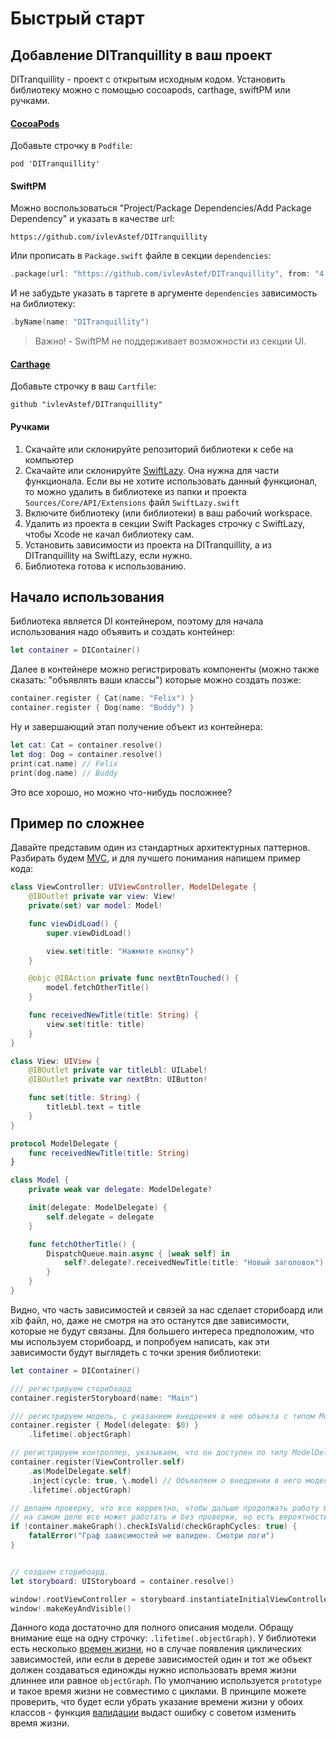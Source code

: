 # Быстрый старт

## Добавление DITranquillity в ваш проект
DITranquillity - проект с открытым исходным кодом.
Установить библиотеку можно с помощью cocoapods, carthage, swiftPM или ручками.

#### [CocoaPods](https://guides.cocoapods.org/using/getting-started.html)
Добавьте строчку в `Podfile`: 
```
pod 'DITranquillity'
```

#### SwiftPM
Можно воспользоваться "Project/Package Dependencies/Add Package Dependency" и указать в качестве url:
```
https://github.com/ivlevAstef/DITranquillity
```
Или прописать в `Package.swift` файле в секции `dependencies`:
```Swift
.package(url: "https://github.com/ivlevAstef/DITranquillity", from: "4.3.4")
```
И не забудьте указать в таргете в аргументе `dependencies` зависимость на библиотеку:
```Swift
.byName(name: "DITranquillity")
```
> Важно! - SwiftPM не поддерживает возможности из секции UI.

#### [Carthage](https://github.com/Carthage/Carthage)
Добавьте строчку в ваш `Cartfile`:
```
github "ivlevAstef/DITranquillity"
```

#### Ручками
1. Скачайте или склонируйте репозиторий библиотеки к себе на компьютер
2. Скачайте или склонируйте [SwiftLazy](https://github.com/ivlevAstef/SwiftLazy). Она нужна для части функционала. Если вы не хотите использовать данный функционал, то можно удалить в библиотеке из папки и проекта `Sources/Core/API/Extensions` файл `SwiftLazy.swift`
3. Включите библиотеку (или библиотеки) в ваш рабочий workspace.
4. Удалить из проекта в секции Swift Packages строчку с SwiftLazy, чтобы Xcode не качал библиотеку сам. 
4. Установить зависимости из проекта на DITranquillity, а из DITranquillity на SwiftLazy, если нужно.
5. Библиотека готова к использованию.

## Начало использования
Библиотека является DI контейнером, поэтому для начала использования надо объявить и создать контейнер:
```Swift
let container = DIContainer()
```
Далее в контейнере можно регистрировать компоненты  (можно также сказать: "объявлять ваши классы") которые можно создать позже:
```Swift
container.register { Cat(name: "Felix") }
container.register { Dog(name: "Buddy") }
```
Ну и завершающий этап получение объект из контейнера:
```Swift
let cat: Cat = container.resolve()
let dog: Dog = container.resolve()
print(cat.name) // Felix
print(dog.name) // Buddy
```

Это все хорошо, но можно что-нибудь посложнее?

## Пример по сложнее
Давайте представим один из стандартных архитектурных паттернов. Разбирать будем [MVC](https://developer.apple.com/library/content/documentation/General/Conceptual/CocoaEncyclopedia/Model-View-Controller/Model-View-Controller.html), и для лучшего понимания напишем пример кода:
```Swift
class ViewController: UIViewController, ModelDelegate {
	@IBOutlet private var view: View!
	private(set) var model: Model!

	func viewDidLoad() {
		super.viewDidLoad()

		view.set(title: "Нажмите кнопку")
	}

	@objc @IBAction private func nextBtnTouched() {
		model.fetchOtherTitle()
	}

	func receivedNewTitle(title: String) {
		view.set(title: title)
	}
}

class View: UIView {
	@IBOutlet private var titleLbl: UILabel!
	@IBOutlet private var nextBtn: UIButton!

	func set(title: String) {
		titleLbl.text = title
	}
}

protocol ModelDelegate {
	func receivedNewTitle(title: String)
}

class Model {
	private weak var delegate: ModelDelegate?

	init(delegate: ModelDelegate) {
		self.delegate = delegate
	}

	func fetchOtherTitle() {
		DispatchQueue.main.async { [weak self] in
			self?.delegate?.receivedNewTitle(title: "Новый заголовок")
		}
	}
}
```
Видно, что часть зависимостей и связей за нас сделает сторибоард или xib файл, но, даже не смотря на это останутся две зависимости, которые не будут связаны. Для большего интереса предположим, что мы используем сторибоард, и попробуем написать, как эти зависимости будут выглядеть с точки зрения библиотеки:
```Swift
let container = DIContainer()

/// регистрируем сторибоард
container.registerStoryboard(name: "Main")

/// регистрируем модель, с указанием внедрения в нее объекта с типом ModelDelegate 
container.register { Model(delegate: $0) }
	.lifetime(.objectGraph)

// регистрируем контроллер, указываем, что он доступен по типу ModelDelegate. 
container.register(ViewController.self)
	.as(ModelDelegate.self)
	.inject(cycle: true, \.model) // Объявляем о внедрении в него модели и говорим что связь циклическая
	.lifetime(.objectGraph)

// делаем проверку, что все корректно, чтобы дальше продолжать работу без опасений.
// на самом деле все может работать и без проверки, но есть вероятность падения во время исполнения
if !container.makeGraph().checkIsValid(checkGraphCycles: true) {
	fatalError("Граф зависимостей не валиден. Смотри логи")
}


// создаем сторибоард.
let storyboard: UIStoryboard = container.resolve()

window!.rootViewController = storyboard.instantiateInitialViewController()
window!.makeKeyAndVisible()
```

Данного кода достаточно для полного описания модели. Обращу внимание еще на одну строчку: `.lifetime(.objectGraph)`. У библиотеки есть несколько [времен жизни](core/scope_and_lifetime.md), но в случае появления циклических зависимостей, или если в дереве зависимостей один и тот же объект должен создаваться единожды нужно использовать время жизни длиннее или равное `objectGraph`. По умолчанию используется `prototype` и такое время жизни не совместимо с циклами. В принципе можете проверить, что будет если убрать указание времени жизни у обоих классов - функция [валидации](graph_validation.md) выдаст ошибку с советом изменить время жизни.
